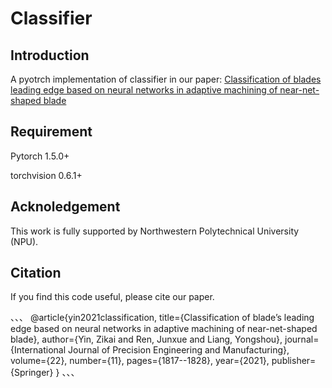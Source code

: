 # Classifier

## Introduction 

A pyotrch implementation of classifier in our paper: [Classification of blades leading edge based on neural networks in adaptive machining of near-net-shaped blade](https://link.springer.com/article/10.1007/s12541-021-00586-y)

## Requirement

Pytorch 1.5.0+

torchvision 0.6.1+

## Acknoledgement

This work is fully supported by Northwestern Polytechnical University (NPU).

## Citation 

If you find this code useful, please cite our paper.

、、、
@article{yin2021classification,
  title={Classification of blade’s leading edge based on neural networks in adaptive machining of near-net-shaped blade},
  author={Yin, Zikai and Ren, Junxue and Liang, Yongshou},
  journal={International Journal of Precision Engineering and Manufacturing},
  volume={22},
  number={11},
  pages={1817--1828},
  year={2021},
  publisher={Springer}
}
、、、
